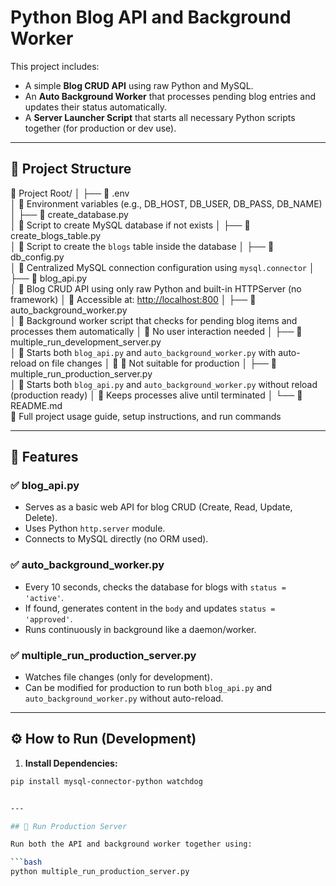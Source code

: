 # Python Blog API and Background Worker

This project includes:
- A simple **Blog CRUD API** using raw Python and MySQL.
- An **Auto Background Worker** that processes pending blog entries and updates their status automatically.
- A **Server Launcher Script** that starts all necessary Python scripts together (for production or dev use).

---

## 📁 Project Structure

📁 Project Root/
│
├── 📄 .env  
│   🔹 Environment variables (e.g., DB_HOST, DB_USER, DB_PASS, DB_NAME)
│
├── 📄 create_database.py  
│   🔹 Script to create MySQL database if not exists
│
├── 📄 create_blogs_table.py  
│   🔹 Script to create the `blogs` table inside the database
│
├── 📄 db_config.py  
│   🔹 Centralized MySQL connection configuration using `mysql.connector`
│
├── 📄 blog_api.py  
│   🔹 Blog CRUD API using only raw Python and built-in HTTPServer (no framework)
│   🔹 Accessible at: [http://localhost:800](http://localhost:800)
│
├── 📄 auto_background_worker.py  
│   🔹 Background worker script that checks for pending blog items and processes them automatically
│   🔹 No user interaction needed
│
├── 📄 multiple_run_development_server.py  
│   🔹 Starts both `blog_api.py` and `auto_background_worker.py` with auto-reload on file changes
│   🔸 🚫 Not suitable for production
│
├── 📄 multiple_run_production_server.py  
│   🔹 Starts both `blog_api.py` and `auto_background_worker.py` without reload (production ready)
│   🔹 Keeps processes alive until terminated
│
└── 📄 README.md  
    🔹 Full project usage guide, setup instructions, and run commands




---

## 🧠 Features

### ✅ blog_api.py
- Serves as a basic web API for blog CRUD (Create, Read, Update, Delete).
- Uses Python `http.server` module.
- Connects to MySQL directly (no ORM used).

### ✅ auto_background_worker.py
- Every 10 seconds, checks the database for blogs with `status = 'active'`.
- If found, generates content in the `body` and updates `status = 'approved'`.
- Runs continuously in background like a daemon/worker.

### ✅ multiple_run_production_server.py
- Watches file changes (only for development).
- Can be modified for production to run both `blog_api.py` and `auto_background_worker.py` without auto-reload.

---

## ⚙️ How to Run (Development)

1. **Install Dependencies:**

```bash
pip install mysql-connector-python watchdog


---

## 🔧 Run Production Server

Run both the API and background worker together using:

```bash
python multiple_run_production_server.py
